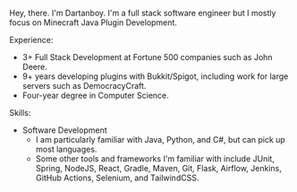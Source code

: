 Hey, there. I'm Dartanboy. I'm a full stack software engineer but I mostly focus on Minecraft Java Plugin Development.

Experience:
- 3+ Full Stack Development at Fortune 500 companies such as John Deere.
- 9+ years developing plugins with Bukkit/Spigot, including work for large servers such as DemocracyCraft.
- Four-year degree in Computer Science.

Skills:
- Software Development
  - I am particularly familiar with Java, Python, and C#, but can pick up most languages.
  - Some other tools and frameworks I'm familiar with include JUnit, Spring, NodeJS, React, Gradle, Maven, Git, Flask, Airflow, Jenkins, GitHub Actions, Selenium, and TailwindCSS.
